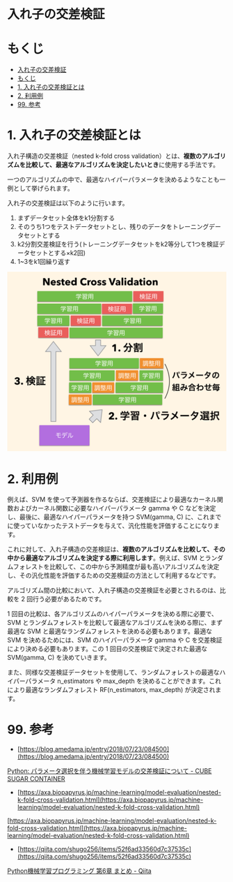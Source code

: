 # 入れ子の交差検証
# もくじ
- [入れ子の交差検証](#入れ子の交差検証)
- [もくじ](#もくじ)
- [1. 入れ子の交差検証とは](#1-入れ子の交差検証とは)
- [2. 利用例](#2-利用例)
- [99. 参考](#99-参考)

# 1. 入れ子の交差検証とは

入れ子構造の交差検証（nested k-fold cross validation）とは、**複数のアルゴリズムを比較して、最適なアルゴリズムを決定したいとき**に使用する手法です。

一つのアルゴリズムの中で、最適なハイパーパラメータを決めるようなことも一例として挙げられます。

入れ子の交差検証は以下のように行います。

1. まずデータセット全体をk1分割する
2. そのうち1つをテストデータセットとし、残りのデータをトレーニングデータセットとする
3. k2分割交差検証を行う(トレーニングデータセットをk2等分して1つを検証データセットとする×k2回)
4. 1~3をk1回繰り返す

![Untitled](./img/06_nested_cross_validation/Untitled.png)

# 2. 利用例

例えば、SVM を使って予測器を作るならば、交差検証により最適なカーネル関数およびカーネル関数に必要なハイパーパラメータ gamma や C などを決定し、最後に、最適なハイパーパラメータを持つ SVM(gamma, C) に、これまでに使っていなかったテストデータを与えて、汎化性能を評価することになります。

これに対して、入れ子構造の交差検証は、**複数のアルゴリズムを比較して、その中から最適なアルゴリズムを決定する際に利用します**。例えば、SVM とランダムフォレストを比較して、この中から予測精度が最も高いアルゴリズムを決定し、その汎化性能を評価するための交差検証の方法として利用するなどです。

アルゴリズム間の比較において、入れ子構造の交差検証を必要とされるのは、比較を 2 回行う必要があるためです。

1 回目の比較は、各アルゴリズムのハイパーパラメータを決める際に必要で、SVM とランダムフォレストを比較して最適なアルゴリズムを決める際に、まず最適な SVM と最適なランダムフォレストを決める必要もあります。最適な SVM を決めるためには、SVM のハイパーパラメータ gamma や C を交差検証により決める必要もあります。この 1 回目の交差検証で決定された最適な SVM(gamma, C) を決めていきます。

また、同様な交差検証データセットを使用して、ランダムフォレストの最適なハイパーパラメータ n_estimators や max_depth を決めることができます。これにより最適なランダムフォレスト RF(n_estimators, max_depth) が決定されます。

# 99. 参考

- [https://blog.amedama.jp/entry/2018/07/23/084500](https://blog.amedama.jp/entry/2018/07/23/084500)

[Python: パラメータ選択を伴う機械学習モデルの交差検証について - CUBE SUGAR CONTAINER](https://blog.amedama.jp/entry/2018/07/23/084500)

- [https://axa.biopapyrus.jp/machine-learning/model-evaluation/nested-k-fold-cross-validation.html](https://axa.biopapyrus.jp/machine-learning/model-evaluation/nested-k-fold-cross-validation.html)

[https://axa.biopapyrus.jp/machine-learning/model-evaluation/nested-k-fold-cross-validation.html](https://axa.biopapyrus.jp/machine-learning/model-evaluation/nested-k-fold-cross-validation.html)

- [https://qiita.com/shugo256/items/52f6ad33560d7c37535c](https://qiita.com/shugo256/items/52f6ad33560d7c37535c)

[Python機械学習プログラミング 第6章 まとめ - Qiita](https://qiita.com/shugo256/items/52f6ad33560d7c37535c)